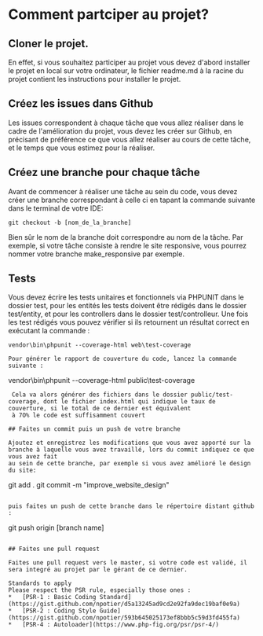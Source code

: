 # Comment partciper au projet?

## Cloner le projet.
En effet, si vous souhaitez participer au projet vous devez d'abord installer le projet en local sur votre ordinateur, le fichier readme.md à la racine du projet
contient les instructions pour installer le projet.

## Créez les issues dans Github

Les issues correspondent à chaque tâche que vous allez réaliser dans le cadre de l'amélioration du projet, vous devez les créer sur Github, en précisant de préférence ce que
vous allez réaliser au cours de cette tâche, et le temps que vous estimez pour la réaliser.

## Créez une branche pour chaque tâche

Avant de commencer à réaliser une tâche au sein du code, vous devez créer une branche correspondant à celle ci en tapant la commande suivante dans le terminal de votre IDE:

```
git checkout -b [nom_de_la_branche]
```
Bien sûr le nom de la branche doit correspondre au nom de la tâche. Par exemple, si votre tâche consiste à rendre le site responsive, vous pourrez nommer votre 
branche make_responsive par exemple.

## Tests

Vous devez écrire les tests unitaires et fonctionnels via PHPUNIT dans le dossier test, pour les entités les tests doivent être rédigés dans le dossier test/entity, 
et pour les controllers dans le dossier test/controlleur. Une fois les test rédigés vous pouvez vérifier si ils retournent un résultat correct en exécutant la commande :

```
vendor\bin\phpunit --coverage-html web\test-coverage

Pour générer le rapport de couverture du code, lancez la commande suivante : 

```
vendor\bin\phpunit --coverage-html public\test-coverage

```
 Cela va alors générer des fichiers dans le dossier public/test-coverage, dont le fichier index.html qui indique le taux de couverture, si le total de ce dernier est équivalent
 à 7O% le code est suffisamment couvert

## Faites un commit puis un push de votre branche 

Ajoutez et enregistrez les modifications que vous avez apporté sur la branche à laquelle vous avez travaillé, lors du commit indiquez ce que vous avez fait
au sein de cette branche, par exemple si vous avez amélioré le design du site: 

```
git add .
git commit -m "improve_website_design"

```

puis faites un push de cette branche dans le répertoire distant github :

```
git push origin [branch name]

```

## Faites une pull request

Faites une pull request vers le master, si votre code est validé, il sera integré au projet par le gérant de ce dernier.

Standards to apply
Please respect the PSR rule, especially those ones :
*   [PSR-1 : Basic Coding Standard](https://gist.github.com/npotier/d5a13245ad9cd2e92fa9dec19baf0e9a)
*   [PSR-2 : Coding Style Guide](https://gist.github.com/npotier/593b645025173ef8bbb5c59d3fd455fa)
*   [PSR-4 : Autoloader](https://www.php-fig.org/psr/psr-4/)
